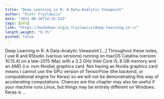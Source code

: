 ```yaml
---
title: "Deep Learning in R: A Data-Analytic Viewpoint"
author: "Piotr Fryzlewicz"
date: "2021-08-16T14:15:32Z"
tags: [GPU]
link: "https://bookdown.org/p_fryzlewicz/deep-learning-in-r/"
length_weight: "9.7%"
pinned: false
---
```


Deep Learning in R: A Data-Analytic Viewpoint [...] Throughout these notes, I use R and RStudio (various versions) running on macOS Catalina (version 10.15.4) on a late-2015 iMac with a 3.2 GHz Intel Core i5,
8 GB memory and an AMD (i.e. non-Nvidia) graphics card. Not having an Nvidia graphics card means I cannot use the GPU version of TensorFlow (the backend, or computational engine for Keras) so we will not be demonstrating this way of accelerating computations. Chances are this chapter may also be useful if your machine runs Linux, but things may be entirely different on Windows. Keras is ...
